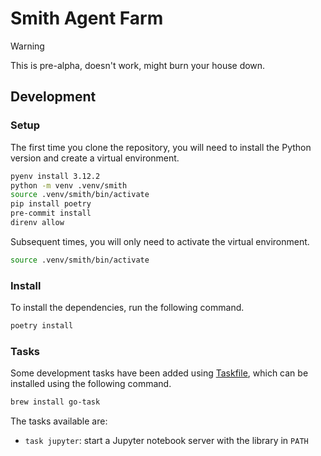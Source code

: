 # Smith Agent Farm

> [!WARNING]
> This is pre-alpha, doesn't work, might burn your house down.

## Development

### Setup

The first time you clone the repository, you will need to install the Python
version and create a virtual environment.

```bash
pyenv install 3.12.2
python -m venv .venv/smith
source .venv/smith/bin/activate
pip install poetry
pre-commit install
direnv allow
```

Subsequent times, you will only need to activate the virtual environment.

```bash
source .venv/smith/bin/activate
```

### Install

To install the dependencies, run the following command.

```bash
poetry install
```

### Tasks

Some development tasks have been added using [Taskfile](https://taskfile.dev/),
which can be installed using the following command.

```bash
brew install go-task
```

The tasks available are:

- `task jupyter`: start a Jupyter notebook server with the library in `PATH`
